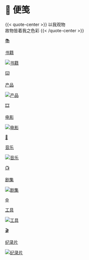 # 🔖 便笺


{{< quote-center >}}
以我观物<br>
故物皆着我之色彩
{{< /quote-center >}}

<div class="subpage-box">

  <div class="subpage-box-cover">
    <a href="https://blog.ralvines.top/cage/books" data-pjax-state="">
      <p class="image-hyper">📚</p>
      <p class="image-caption">书籍</p>
      <img alt="书籍" data-src="" src="https://z1.ax1x.com/2023/10/24/piEyqgg.png" data-loaded="true">
    </a>
  </div>
  <div class="subpage-box-cover">
    <a href="https://blog.ralvines.top/cage/goods" data-pjax-state="">
      <p class="image-hyper">⌨️</p>
      <p class="image-caption">产品</p>
      <img alt="产品" data-src="" src="https://z1.ax1x.com/2023/10/30/pimsIXD.jpg" data-loaded="true">
    </a>
  </div>
  <div class="subpage-box-cover">
    <a href="https://blog.ralvines.top/cage/movies" data-pjax-state="">
      <p class="image-hyper">🎞️</p>
      <p class="image-caption">电影</p>
      <img alt="电影" data-src="" src="https://z1.ax1x.com/2023/10/30/pimsTne.png" data-loaded="true">
    </a>
  </div>
  <div class="subpage-box-cover">
    <a href="https://blog.ralvines.top/cage/music" data-pjax-state="">
      <p class="image-hyper">🎹</p>
      <p class="image-caption">音乐</p>
      <img alt="音乐" data-src="" src="https://z1.ax1x.com/2023/10/23/piA8oI1.png" data-loaded="true">
    </a>
  </div>
  <div class="subpage-box-cover">
    <a href="https://blog.ralvines.top/cage/drama" data-pjax-state="">
      <p class="image-hyper">📺</p>
      <p class="image-caption">剧集</p>
      <img alt="剧集" data-src="" src="https://z1.ax1x.com/2023/10/30/pimOdl8.png" data-loaded="true">
    </a>
  </div>
  <div class="subpage-box-cover">
    <a href="https://blog.ralvines.top/cage/tool" data-pjax-state="">
      <p class="image-hyper">⚙️</p>
      <p class="image-caption">工具</p>
      <img alt="工具" data-src="" src="https://z1.ax1x.com/2023/10/23/piAtBlV.png" data-loaded="true">
    </a>
  </div>
  <div class="subpage-box-cover">
    <a href="https://blog.ralvines.top/cage/document" data-pjax-state="">
      <p class="image-hyper">🎬</p>
      <p class="image-caption">纪录片</p>
      <img alt="纪录片" data-src="" src="https://z1.ax1x.com/2023/10/30/pimOw6S.png" data-loaded="true">
    </a>
  </div>
</div>





